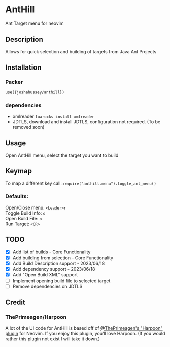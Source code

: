 # AntHill
Ant Target menu for neovim

## Description
Allows for quick selection and building of targets from Java Ant Projects

## Installation
### Packer
`use({joshahussey/anthill})`

### dependencies
- xmlreader `luarocks install xmlreader`
- JDTLS, download and install JDTLS, configuration not required. (To be removed soon)

## Usage
Open AntHill menu, select the target you want to build

## Keymap
To map a different key call:
`require("anthill.menu").toggle_ant_menu()`

### Defaults:
Open/Close menu: `<Leader>r` <br />
Toggle Build Info: `d` <br />
Open Build File: `o` <br />
Run Target: `<CR>` 

## TODO
- [x] Add list of builds - Core Functionality
- [x] Add building from selection - Core Functionality
- [x] Add Build Description support - 2023/06/18
- [x] Add dependency support - 2023/06/18
- [x] Add "Open Build XML" support
- [ ] Implement opening build file to selected target
- [ ] Remove dependencies on JDTLS

## Credit
### ThePrimeagen/Harpoon
A lot of the UI code for AntHill is based off of [@ThePrimeagen's "Harpoon" plugin](https://github.com/ThePrimeagen/Harpoon) for Neovim.
If you enjoy this plugin, you'll love Harpoon. (If you would rather this plugin not exist I will take it down.)






